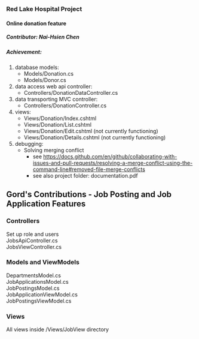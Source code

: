 ### Red Lake Hospital Project
#### Online donation feature
##### Contributor: Nai-Hsien Chen
##### Achievement:
1. database models: 
    - Models/Donation.cs
    - Models/Donor.cs
2. data access web api controller:
    - Controllers/DonationDataController.cs
3. data transporting MVC controller:
    - Controllers/DonationController.cs
4. views:
   - Views/Donation/Index.cshtml
   - Views/Donation/List.cshtml
   - Views/Donation/Edit.cshtml (not currently functioning)
   - Views/Donation/Details.cshtml (not currently functioning)
5. debugging:
    - Solving merging conflict
      - see https://docs.github.com/en/github/collaborating-with-issues-and-pull-requests/resolving-a-merge-conflict-using-the-command-line#removed-file-merge-conflicts
      - see also project folder: documentation.pdf


## Gord's Contributions - Job Posting and Job Application Features

### Controllers
Set up role and users <br />
JobsApiController.cs <br />
JobsViewController.cs <br />

### Models and ViewModels
DepartmentsModel.cs <br />
JobApplicationsModel.cs <br />
JobPostingsModel.cs <br />
JobApplicationViewModel.cs <br />
JobPostingsViewModel.cs <br />

### Views
All views inside /Views/JobView directory
